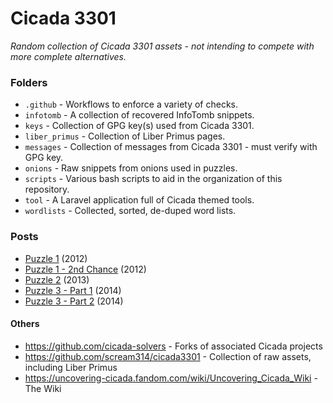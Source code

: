 # Cicada 3301
_Random collection of Cicada 3301 assets - not intending to compete with more complete alternatives._

### Folders

 * `.github` - Workflows to enforce a variety of checks.
 * `infotomb` - A collection of recovered InfoTomb snippets.
 * `keys` - Collection of GPG key(s) used from Cicada 3301.
 * `liber_primus` - Collection of Liber Primus pages.
 * `messages` - Collection of messages from Cicada 3301 - must verify with GPG key.
 * `onions` - Raw snippets from onions used in puzzles.
 * `scripts` - Various bash scripts to aid in the organization of this repository.
 * `tool` - A Laravel application full of Cicada themed tools.
 * `wordlists` - Collected, sorted, de-duped word lists.

### Posts

 * [Puzzle 1](https://connortumbleson.com/2019/09/30/the-cicada-3301-mystery/) (2012)
 * [Puzzle 1 - 2nd Chance](https://connortumbleson.com/2021/04/12/the-cicada-3301-mystery-puzzle-1-extra/) (2012)
 * [Puzzle 2](https://connortumbleson.com/2021/01/25/the-cicada-3301-mystery-puzzle-2/) (2013)
 * [Puzzle 3 - Part 1](https://connortumbleson.com/2021/02/15/the-cicada-3301-mystery-puzzle-3-part1/) (2014)
 * [Puzzle 3 - Part 2](https://connortumbleson.com/2024/02/05/the-cicada-3301-mystery-puzzle-3-solve-part-2/) (2014)

#### Others

 * https://github.com/cicada-solvers - Forks of associated Cicada projects
 * https://github.com/scream314/cicada3301 - Collection of raw assets, including Liber Primus
 * https://uncovering-cicada.fandom.com/wiki/Uncovering_Cicada_Wiki - The Wiki
